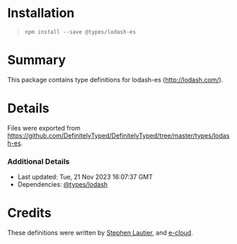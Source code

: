 # Installation

> `npm install --save @types/lodash-es`

# Summary

This package contains type definitions for lodash-es (http://lodash.com/).

# Details

Files were exported from https://github.com/DefinitelyTyped/DefinitelyTyped/tree/master/types/lodash-es.

### Additional Details

* Last updated: Tue, 21 Nov 2023 16:07:37 GMT
* Dependencies: [@types/lodash](https://npmjs.com/package/@types/lodash)

# Credits

These definitions were written by [Stephen Lautier](https://github.com/stephenlautier),
and [e-cloud](https://github.com/e-cloud).
